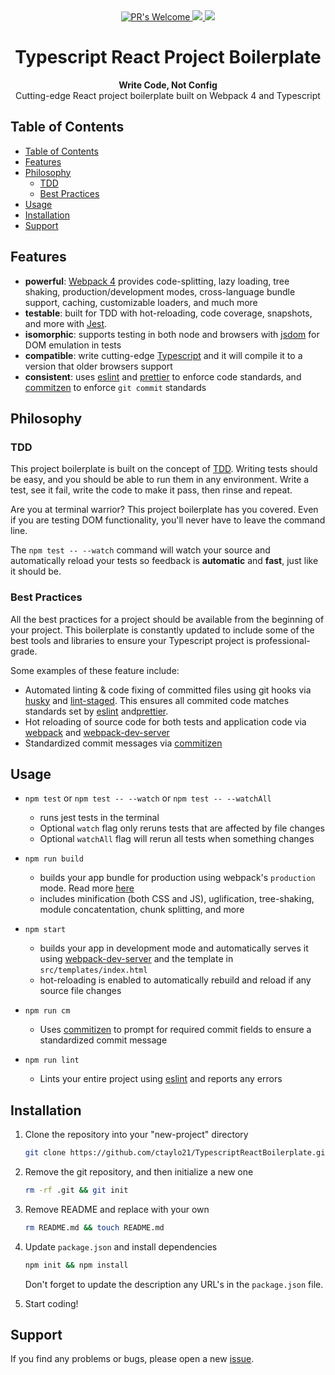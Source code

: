 <div align="center">
  <!-- PR's Welcome -->
  <a href="http://makeapullrequest.com">
    <img src="https://img.shields.io/badge/PRs-welcome-brightgreen.svg?style=flat-square"
      alt="PR's Welcome" />
  </a>

  <!-- Commitizen -->
  <a href="http://commitizen.github.io/cz-cli/v" title="Commitizen">
    <img src="https://img.shields.io/badge/commitizen-friendly-brightgreen.svg"/>
  </a>

  <!-- Dependencies -->
  <a href="https://david-dm.org/ctaylo21/TypescriptReactBoilerplate?type=dev" title="devDependencies status">
    <img src="https://david-dm.org/ctaylo21/TypescriptReactBoilerplate/dev-status.svg"/>
  </a>

</div>

<h1 align="center">Typescript React Project Boilerplate</h1>

<div align="center">
  <strong>Write Code, Not Config</strong>
</div>
<div align="center">
  Cutting-edge React project boilerplate built on Webpack 4 and Typescript
</div>

## Table of Contents

- [Table of Contents](#table-of-contents)
- [Features](#features)
- [Philosophy](#philosophy)
  - [TDD](#tdd)
  - [Best Practices](#best-practices)
- [Usage](#usage)
- [Installation](#installation)
- [Support](#support)

## Features

- **powerful**: [Webpack 4](https://webpack.js.org/) provides code-splitting, lazy loading, tree shaking, production/development modes, cross-language bundle support, caching, customizable loaders, and much more
- **testable**: built for TDD with hot-reloading, code coverage, snapshots, and more with [Jest](https://jestjs.io/).
- **isomorphic**: supports testing in both node and browsers with [jsdom](https://github.com/tmpvar/jsdom) for DOM emulation in tests
- **compatible**: write cutting-edge [Typescript](https://www.typescriptlang.org/) and it will compile it to a version that older browsers support
- **consistent**: uses [eslint](https://eslint.org/) and [prettier](https://github.com/prettier/prettier) to enforce code standards, and [commitzen](https://github.com/commitizen/cz-cli) to enforce `git commit` standards

## Philosophy

### TDD

This project boilerplate is built on the concept of [TDD](https://en.wikipedia.org/wiki/Test-driven_development).
Writing tests should be easy, and you should be able to run them in any environment.
Write a test, see it fail, write the code to make it pass, then rinse and repeat.

Are you at terminal warrior? This project boilerplate has you covered. Even if you are testing DOM functionality, you'll never have to leave the command line.

The `npm test -- --watch` command will watch your source and automatically reload your tests so feedback is **automatic** and **fast**, just like it should be.

### Best Practices

All the best practices for a project should be available from the beginning of your project. This boilerplate is constantly updated to include some of the best tools and libraries to ensure your Typescript project is professional-grade.

Some examples of these feature include:

- Automated linting & code fixing of committed files using git hooks via [husky](https://github.com/typicode/husky) and [lint-staged](https://github.com/okonet/lint-staged). This ensures all commited code matches standards set by [eslint](https://eslint.org/) and[prettier](https://github.com/prettier/prettier).
- Hot reloading of source code for both tests and application code via [webpack](https://webpack.js.org/) and [webpack-dev-server](https://github.com/webpack/webpack-dev-server)
- Standardized commit messages via [commitizen](https://github.com/commitizen/cz-cli)

## Usage

- `npm test` or `npm test -- --watch` or `npm test -- --watchAll`

  - runs jest tests in the terminal
  - Optional `watch` flag only reruns tests that are affected by file changes
  - Optional `watchAll` flag will rerun all tests when something changes

- `npm run build`

  - builds your app bundle for production using webpack's `production` mode. Read more [here](https://medium.com/webpack/webpack-4-mode-and-optimization-5423a6bc597a)
  - includes minification (both CSS and JS), uglification, tree-shaking, module concatentation, chunk splitting, and more

- `npm start`

  - builds your app in development mode and automatically serves it using [webpack-dev-server](https://webpack.js.org/configuration/dev-server/) and the template in `src/templates/index.html`
  - hot-reloading is enabled to automatically rebuild and reload if any source file changes

- `npm run cm`

  - Uses [commitizen](https://github.com/commitizen/cz-cli) to prompt for required commit fields to ensure a standardized commit message

- `npm run lint`

  - Lints your entire project using [eslint](https://eslint.org/) and reports any errors

## Installation

1. Clone the repository into your "new-project" directory

   ```bash
   git clone https://github.com/ctaylo21/TypescriptReactBoilerplate.git new-project && cd new-project
   ```

2. Remove the git repository, and then initialize a new one

   ```bash
   rm -rf .git && git init
   ```

3. Remove README and replace with your own

   ```bash
   rm README.md && touch README.md
   ```

4. Update `package.json` and install dependencies

   ```bash
   npm init && npm install
   ```

   Don't forget to update the description any URL's in the `package.json` file.

5. Start coding!

## Support

If you find any problems or bugs, please open a new [issue](https://github.com/ctaylo21/TypescriptReactBoilerplate/issues).

